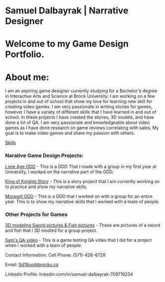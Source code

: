 # Samuel Dalbayrak | Narrative Designer

 # Welcome to my Game Design Portfolio.
 

# About me:
 
I am an aspiring game designer currently studying for a Bachelor's degree in Interactive Arts and Science at Brock University. I am working on a few projects in and out of school that show my love for learning new skill for creating video games. I am very passionate in writing stories for games, however I have a variaty of different skills that I have learned in and out of school. In these projects I have created the stories, 3D models, and have done a lot of QA. I am very passionate and knowledgeable about video games as I have done research on game reviews correlating with sales. My goal is to make video games and share my passion with others.

<a href = "https://github.com/Samuelbly/Portfolio/wiki/Skills"> Skills</a>

### Narative Game Design Projects:

<a href = "Copy of IASC 1P05 Game Proposal document.pdf"> Lone Age GDD</a> - This is a GDD That I made with a group in my first year at University, I worked on the narrative part of the GDD. 

 <a href = "https://github.com/Samuelbly/Portfolio/wiki/Story-projects-I-am-working-on"> King of Knights Story</a> - This is a story project that I am currently working on to practice and show my narrative skills.

<a href = "GDD.V2.pdf"> Moraveil GDD</a> - This is a GDD that I worked on with a group for an entire year. This is to show my narrative skills that I worked with a team of people.

### Other Projects for Games
 
 <a href = "https://github.com/Samuelbly/Portfolio/wiki/3D-Modeling">3D modeling Sword pictures & Fish pictures</a> - These are pictures of a sword and fish that I 3D modled for a group project.
 
<a href = "https://drive.google.com/file/d/1dVIGj6lK_zRbg0WK1ATY2lbvjfzbO39Z/view?usp=sharing"> Sam's QA video</a> - This is a game testing QA video that I did for a project when I worked with a team of people. 

 Contact Information:
Cell Phone: (571)-426-6728

Email: Sd19uo@brocku.ca

Linkedin Profile: linkedin.com/in/samuel-dalbayrak-709716234
